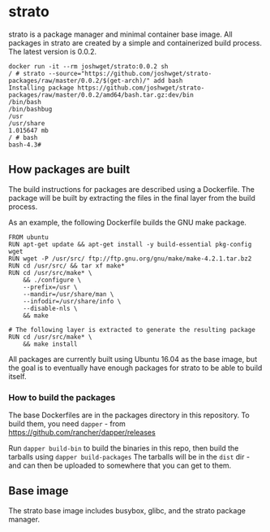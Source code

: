 # strato

strato is a package manager and minimal container base image. All packages in strato are created by a simple and containerized build process. The latest version is 0.0.2.

```
docker run -it --rm joshwget/strato:0.0.2 sh
/ # strato --source="https://github.com/joshwget/strato-packages/raw/master/0.0.2/$(get-arch)/" add bash
Installing package https://github.com/joshwget/strato-packages/raw/master/0.0.2/amd64/bash.tar.gz:dev/bin
/bin/bash
/bin/bashbug
/usr
/usr/share
1.015647 mb
/ # bash
bash-4.3#
```

## How packages are built

The build instructions for packages are described using a Dockerfile. The package will be built by extracting the files in the final layer from the build process.

As an example, the following Dockerfile builds the GNU make package.

```
FROM ubuntu
RUN apt-get update && apt-get install -y build-essential pkg-config wget
RUN wget -P /usr/src/ ftp://ftp.gnu.org/gnu/make/make-4.2.1.tar.bz2
RUN cd /usr/src/ && tar xf make*
RUN cd /usr/src/make* \
    && ./configure \
    --prefix=/usr \
    --mandir=/usr/share/man \
    --infodir=/usr/share/info \
    --disable-nls \
    && make

# The following layer is extracted to generate the resulting package
RUN cd /usr/src/make* \
    && make install
```

All packages are currently built using Ubuntu 16.04 as the base image, but the goal is to eventually have enough packages for strato to be able to build itself.

### How to build the packages

The base Dockerfiles are in the packages directory in this repository. To build them, you need `dapper` - from https://github.com/rancher/dapper/releases

Run `dapper build-bin` to build the binaries in this repo, then build the tarballs using `dapper build-packages`
The tarballs will be in the `dist` dir - and can then be uploaded to somewhere that you can get to them.

## Base image

The strato base image includes busybox, glibc, and the strato package manager.
